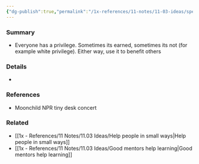 ```yaml
---
{"dg-publish":true,"permalink":"/1x-references/11-notes/11-03-ideas/spend-your-privilege/","title":"Spend your privilege","noteIcon":""}
---
```



### Summary
- Everyone has a privilege. Sometimes its earned, sometimes its not (for example white privilege). Either way, use it to benefit others

### Details
- 

### References
- Moonchild NPR tiny desk concert

### Related
- [[1x - References/11 Notes/11.03 Ideas/Help people in small ways\|Help people in small ways]]
- [[1x - References/11 Notes/11.03 Ideas/Good mentors help learning\|Good mentors help learning]]
